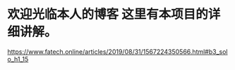 # 欢迎光临本人的博客 这里有本项目的详细讲解。
https://www.fatech.online/articles/2019/08/31/1567224350566.html#b3_solo_h1_15